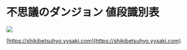 不思議のダンジョン 値段識別表
=============================

![](https://github.com/yysaki/shikibetsuhyo/workflows/Build%20and%20Deploy/badge.svg?branch=master)

[https://shikibetsuhyo.yysaki.com](https://shikibetsuhyo.yysaki.com)


